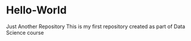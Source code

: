 # Hello-World
Just Another Repository
This is my first repository created as part of Data Science course
